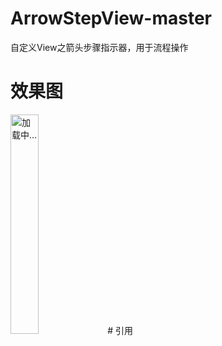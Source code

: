 # ArrowStepView-master
自定义View之箭头步骤指示器，用于流程操作
# 效果图
<img src="https://github.com/kellysong/ArrowStepView-master/blob/master/screenshot/Screenshot_2019-04-03-17-58-22-132_com.sjl.arrows.png" width="30%" alt="加载中..."/>
# 引用
